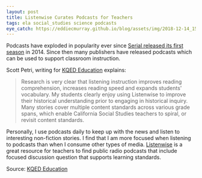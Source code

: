 ```yaml
---
layout: post
title: Listenwise Curates Podcasts for Teachers
tags: ela social_studies science podcasts
eye_catch: https://eddiecmurray.github.io/blog/assets/img/2018-12-14_15-55-45.png
---
```


Podcasts have exploded in popularity ever since [Serial released its first season](https://serialpodcast.org/season-one) in 2014.  Since then many publishers have released podcasts which can be used to support classroom instruction.  

<!--more-->

Scott Petri, writing for [KQED Education](https://ww2.kqed.org/education/2018/12/13/using-listenwise-to-meet-content-standards/) explains:

> Research is very clear that listening instruction improves reading comprehension, increases reading speed and expands students' vocabulary. My students clearly enjoy using Listenwise to improve their historical understanding prior to engaging in historical inquiry. Many stories cover multiple content standards across various grade spans, which enable California Social Studies teachers to spiral, or revisit content standards.

Personally, I use podcasts daily to keep up with the news and listen to interesting non-fiction stories.  I find that I am more focused when listening to podcasts than when I consume other types of media.  [Listenwise](https://listenwise.com/) is a great resource for teachers to find public radio podcasts that include focused discussion question that supports learning standards.

Source: [KQED Education](https://ww2.kqed.org/education/2018/12/13/using-listenwise-to-meet-content-standards/)
